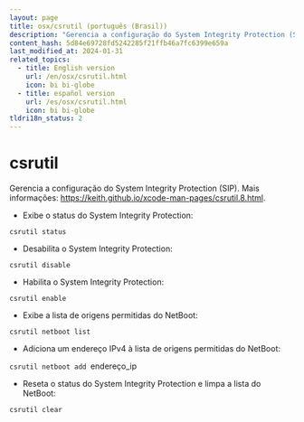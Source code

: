 ```yaml
---
layout: page
title: osx/csrutil (português (Brasil))
description: "Gerencia a configuração do System Integrity Protection (SIP)."
content_hash: 5d84e69728fd5242285f21ffb46a7fc6399e659a
last_modified_at: 2024-01-31
related_topics:
  - title: English version
    url: /en/osx/csrutil.html
    icon: bi bi-globe
  - title: español version
    url: /es/osx/csrutil.html
    icon: bi bi-globe
tldri18n_status: 2
---
```

# csrutil

Gerencia a configuração do System Integrity Protection (SIP).
Mais informações: <https://keith.github.io/xcode-man-pages/csrutil.8.html>.

- Exibe o status do System Integrity Protection:

`csrutil status`

- Desabilita o System Integrity Protection:

`csrutil disable`

- Habilita o System Integrity Protection:

`csrutil enable`

- Exibe a lista de origens permitidas do NetBoot:

`csrutil netboot list`

- Adiciona um endereço IPv4 à lista de origens permitidas do NetBoot:

`csrutil netboot add `<span class="tldr-var badge badge-pill bg-dark-lm bg-white-dm text-white-lm text-dark-dm font-weight-bold">endereço_ip</span>

- Reseta o status do System Integrity Protection e limpa a lista do NetBoot:

`csrutil clear`
